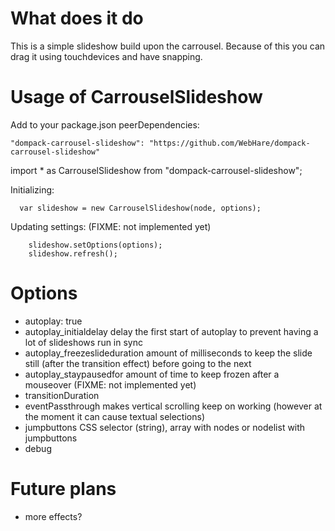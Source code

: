 # What does it do

This is a simple slideshow build upon the carrousel.
Because of this you can drag it using touchdevices and have snapping.


# Usage of CarrouselSlideshow

Add to your package.json peerDependencies:

```
"dompack-carrousel-slideshow": "https://github.com/WebHare/dompack-carrousel-slideshow"
```


import * as CarrouselSlideshow from "dompack-carrousel-slideshow";

Initializing:

```
  var slideshow = new CarrouselSlideshow(node, options);
```

Updating settings:
(FIXME: not implemented yet)

```
    slideshow.setOptions(options);
    slideshow.refresh();
```


# Options

- autoplay:               true
- autoplay_initialdelay
  delay the first start of autoplay to prevent having a lot of slideshows run in sync
- autoplay_freezeslideduration
  amount of milliseconds to keep the slide still (after the transition effect) before going to the next
- autoplay_staypausedfor
  amount of time to keep frozen after a mouseover (FIXME: not implemented yet)
- transitionDuration
- eventPassthrough
  makes vertical scrolling keep on working (however at the moment it can cause textual selections)
- jumpbuttons
  CSS selector (string), array with nodes or nodelist with jumpbuttons
- debug


# Future plans

- more effects?
